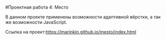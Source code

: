 #Проектная работа 4: Место

В данном проекте применены возможности адаптивной вёрстки, а так же возможности JavaScript.

Ссылка на проект:https://marinkin.github.io/mesto/index.html


